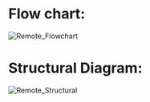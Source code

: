 # Flow chart:

![Remote_Flowchart](https://user-images.githubusercontent.com/98812442/157849656-e0c4f13a-959d-4325-b41f-257cae82dd6f.png)

# Structural Diagram:
![Remote_Structural](https://user-images.githubusercontent.com/98812442/157849696-42dab1bc-97bb-43cc-b3b8-84a15b649de5.png)

